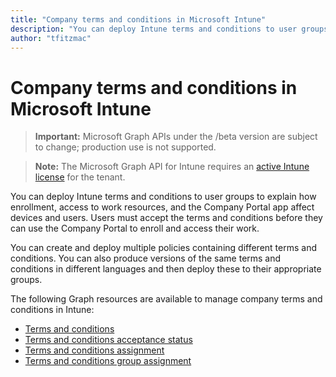 ---title: "Company terms and conditions in Microsoft Intune"description: "You can deploy Intune terms and conditions to user groups to explain how enrollment, access to work resources, and the Company Portal app affect devices and users. Users must accept the terms and conditions before they can use the Company Portal to enroll and access their work."author: "tfitzmac"---# Company terms and conditions in Microsoft Intune> **Important:** Microsoft Graph APIs under the /beta version are subject to change; production use is not supported.> **Note:** The Microsoft Graph API for Intune requires an [active Intune license](https://go.microsoft.com/fwlink/?linkid=839381) for the tenant.You can deploy Intune terms and conditions to user groups to explain how enrollment, access to work resources, and the Company Portal app affect devices and users. Users must accept the terms and conditions before they can use the Company Portal to enroll and access their work.You can create and deploy multiple policies containing different terms and conditions. You can also produce versions of the same terms and conditions in different languages and then deploy these to their appropriate groups.The following Graph resources are available to manage company terms and conditions in Intune:- [Terms and conditions](intune-companyterms-termsandconditions.md)- [Terms and conditions acceptance status](intune-companyterms-termsandconditionsacceptancestatus.md)- [Terms and conditions assignment](intune-companyterms-termsandconditionsassignment.md)- [Terms and conditions group assignment](intune-companyterms-termsandconditionsgroupassignment.md)